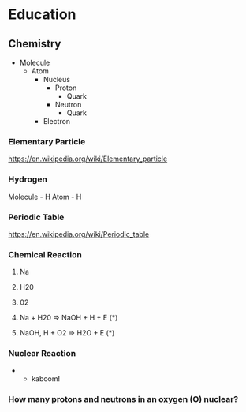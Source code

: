 # Education

## Chemistry 

- Molecule
  - Atom
    - Nucleus
      - Proton
        - Quark
      - Neutron
        - Quark
    - Electron

### Elementary Particle

https://en.wikipedia.org/wiki/Elementary_particle

### Hydrogen

Molecule - H
Atom - H

### Periodic Table

https://en.wikipedia.org/wiki/Periodic_table

### Chemical Reaction

1. Na
2. H20
3. 02

1. Na + H20 => NaOH + H + E (*)
2. NaOH, H + O2 => H2O + E (*)

### Nuclear Reaction

* - kaboom!

### How many protons and neutrons in an oxygen (O) nuclear?
